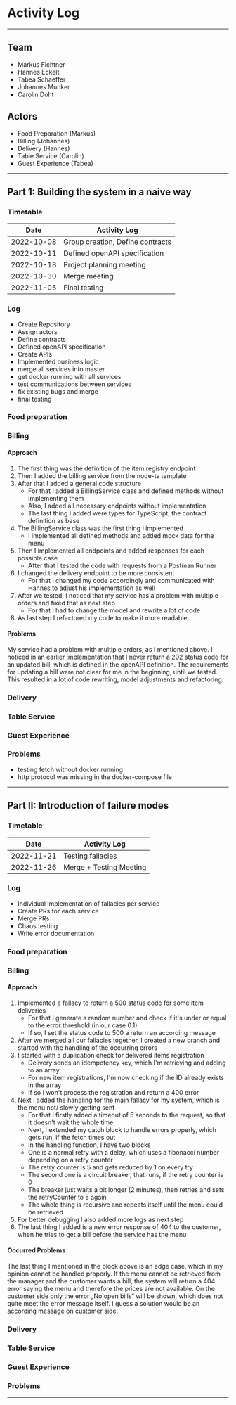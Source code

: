 # Activity Log

---

## Team
- Markus Fichtner
- Hannes Eckelt
- Tabea Schaeffer
- Johannes Munker
- Carolin Doht

## Actors
- Food Preparation (Markus)
- Billing (Johannes)
- Delivery (Hannes)
- Table Service (Carolin)
- Guest Experience (Tabea)

---

## Part 1: Building the system in a naive way

### Timetable

| Date       | Activity Log                     |
|------------|----------------------------------|
| 2022-10-08 | Group creation, Define contracts |
| 2022-10-11 | Defined openAPI specification    |
| 2022-10-18 | Project planning meeting         |
| 2022-10-30 | Merge meeting                    |
| 2022-11-05 | Final testing                    |

### Log
- Create Repository
- Assign actors
- Define contracts
- Defined openAPI specification
- Create APIs
- Implemented business logic
- merge all services into master
- get docker running with all services
- test communications between services
- fix existing bugs and merge
- final testing

### Food preparation

### Billing
#### Approach
1. The first thing was the definition of the item registry endpoint
2. Then I added the billing service from the node-ts template 
3. After that I added a general code structure
   - For that I added a BillingService class and defined methods without implementing them
   - Also, I added all necessary endpoints without implementation
   - The last thing I added were types for TypeScript, the contract definition as base
4. The BillingService class was the first thing I implemented
   - I implemented all defined methods and added mock data for the menu
5. Then I implemented all endpoints and added responses for each possible case 
   - After that I tested the code with requests from a Postman Runner
6. I changed the delivery endpoint to be more consistent 
   - For that I changed my code accordingly and communicated with Hannes to adjust his implementation as well
7. After we tested, I noticed that my service has a problem with multiple orders and fixed that as next step
   - For that I had to change the model and rewrite a lot of code
8. As last step I refactored my code to make it more readable

#### Problems
My service had a problem with multiple orders, as I mentioned above. I noticed in an earlier implementation that I never return a 202 status code for an updated bill, which is defined in the openAPI definition. The requirements for updating a bill were not clear for me in the beginning, until we tested. This resulted in a lot of code rewriting, model adjustments and refactoring.

### Delivery

### Table Service

### Guest Experience

### Problems
- testing fetch without docker running
- http protocol was missing in the docker-compose file

---

## Part II: Introduction of failure modes

### Timetable

| Date       | Activity Log            |
|------------|-------------------------|
| 2022-11-21 | Testing fallacies       |
| 2022-11-26 | Merge + Testing Meeting |

### Log
- Individual implementation of fallacies per service
- Create PRs for each service
- Merge PRs
- Chaos testing
- Write error documentation

### Food preparation

### Billing
#### Approach
1. Implemented a fallacy to return a 500 status code for some item deliveries
    - For that I generate a random number and check if it's under or equal to the error threshold (in our case 0.1)
    - If so, I set the status code to 500 a return an according message 
2. After we merged all our fallacies together, I created a new branch and started with the handling of the occurring errors
3. I started with a duplication check for delivered items registration
    - Delivery sends an idempotency key, which I'm retrieving and adding to an array
    - For new item registrations, I'm now checking if the ID already exists in the array
    - If so I won't process the registration and return a 400 error
4. Next I added the handling for the main fallacy for my system, which is the menu not/ slowly getting sent
    - For that I firstly added a timeout of 5 seconds to the request, so that it doesn't wait the whole time
    - Next, I extended my catch block to handle errors properly, which gets run, if the fetch times out
    - In the handling function, I have two blocks 
    - One is a normal retry with a delay, which uses a fibonacci number depending on a retry counter
    - The retry counter is 5 and gets reduced by 1 on every try
    - The second one is a circuit breaker, that runs, if the retry counter is 0
    - The breaker just waits a bit longer (2 minutes), then retries and sets the retryCounter to 5 again
    - The whole thing is recursive and repeats itself until the menu could be retrieved
5. For better debugging I also added more logs as next step
6. The last thing I added is a new error response of 404 to the customer, when he tries to get a bill before the service has the menu

#### Occurred Problems
The last thing I mentioned in the block above is an edge case, which in my opinion cannot be handled properly. If the menu cannot be retrieved from the manager and the customer wants a bill, the system will return a 404 error saying the menu and therefore the prices are not available. On the customer side only the error „No open bills“ will be shown, which does not quite meet the error message itself. I guess a solution would be an according message on customer side.

### Delivery

### Table Service

### Guest Experience

### Problems

---
